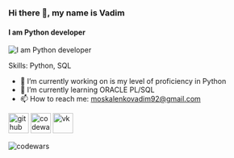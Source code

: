### Hi there 👋, my name is Vadim
#### I am Python developer
![I am Python developer](https://static.tildacdn.com/tild6235-3762-4566-b266-336433626430/gbnjyvjhbtq.png)


Skills: Python, SQL

- 🔭 I’m currently working on is my level of proficiency in Python 
- 🌱 I’m currently learning ORACLE PL/SQL 
- 📫 How to reach me: moskalenkovadim92@gmail.com 


[<img src='https://cdn.jsdelivr.net/npm/simple-icons@3.0.1/icons/github.svg' alt='github' height='40'>](https://github.com/https://github.com/V-Moskalenko)  [<img src='https://cdn.jsdelivr.net/npm/simple-icons@3.0.1/icons/codewars.svg' alt='codewars' height='40'>](https://www.codewars.com/users/V-Moskalenko)  [<img src='https://cdn.jsdelivr.net/npm/simple-icons@3.0.1/icons/vk.svg' alt='vk' height='40'>](https://vk.com/phoenix_new)  

![codewars](https://www.codewars.com/users/V-Moskalenko/badges/large)
